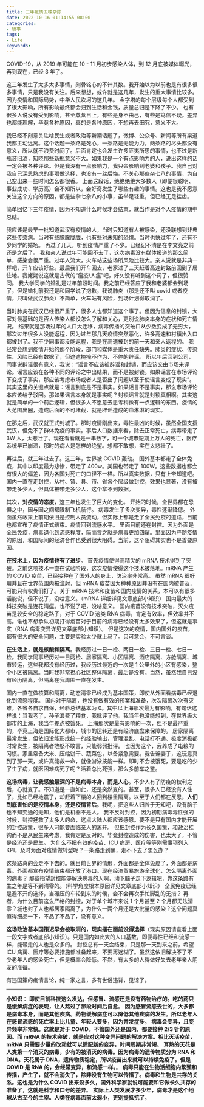 ```yaml
---
title: 三年疫情五味杂陈
date: 2022-10-16 01:14:55 08:00
categories:
- 琐事
tags:
- Life
keywords:
---
```


COVID-19，从 2019 年可能在 10 - 11 月初步感染人体，到 12 月底被媒体曝光，再到现在，已经 3 年了。

这三年发生了太多太多事情，刻骨铭心的不计其数。我开始以为以前也是有很多很多事情，只是我没有关注。后来想想，或许就是这几年，发生的重大事情比较多。因为疫情和国际局势，中华人民坎坷的这几年。
金字塔的每个层级每个人都受到了很大影响，所有影响最终都会归到生活和金钱，质量总归是下降了不少。
也有很多人说没有受到影响，甚至蒸蒸日上，有些是身不由己，有些是笃信不疑。差异也都能理解，毕竟各种原因，真的是各种原因，不想再去细究，意义不大。

我已经不刻意关注啥民生或者政治等新潮话题了，微博、公众号、新闻等所有渠道我都主动远离。这个话题一条路是死心，一条路是无能为力，两条路的尽头都没有意义，所以就不浪费时间了。后面肯定也会发生许多匪夷所思的事情，也不过是新瓶装旧酒，知晓那些新瓶意义不大。如果我是一个有点影响力的人，说出这样的话一定会被各种评论。但是我没有一点影响力，我只会影响到老婆和孩子。我自己对我自己深思熟虑的事项做选择，也没有一丝后悔。不关心那些杂七八的事情，为自己空出来一些时间怎么都很香。
上面这段话，绝绝绝绝大多数人（即便很聪明、事业成功、学历高）会不知所以，会好奇发生了哪些有趣的事情。这也是我不愿意关注这个方向的原因，都是些杂七杂八的小事，虽举足轻重，但已经无足挂齿。

简单回忆下三年疫情，因为不知道什么时候才会结束，就当作是对个人疫情的期中总结。

我应该是最早一批知道武汉有疫情的人，当时只知道有人被感染，还没联想到非典这些传染病。当时有些朦朦胧胧，也有些对未知的恐惧。当时也快过年了，还有不少同学的婚场。
再过了几天，听到疫情严重了不少。已经记不清是在李文亮之前还是之后了。
我和亲人说过年可能回不去了，这次病毒没有媒体报道的那么简单，感染会很严重。过年人流大，火车站这些场所风险比较大。亲人说就是非典一样吧，开车应该好些。最后我们开车回去，老家过了三天赶着高速封路前回到了居住地。我姥姥说这就是古代的“瘟疫/人瘟”吧，好久没有听到这个词了，但很赞同。
我大学同学的婚礼是过年前段时间。我之前已经答应了我和老婆都会到场了，但是婚礼前我还是和同学说了抱歉，我说肺炎（那是还不叫 covid 或者疫情，只叫做武汉肺炎）不简单，火车站有风险，到场计划得取消了。

<!-- more -->

当时肺炎在武汉已经很严重了，很多人也都知道这个事了。但因为信息的封锁，大家对最基础的是否人传染人都没怎么了解和关心，更别说肺炎本身的症状和死亡情况。
结果就是那场过年的人口大迁移，病毒传播的突破口从少数变成了无穷大，那次过年很多人没能返程，因为过年那几天疫情突然恶化，许多高速和村镇出入口都被封了。我不少同事都没能返程，我是在高速被封的前一天和亲人返程的。
我经常会想到疫情开始的那个阶段，部门和媒体是重大责任缺失。肺炎的症状、传染性、风险已经有数据了，但遮遮掩掩不作为、不停的辟谣。
所以年后回到公司，同事说辟谣很有意义，我说：“谣言不应该被辟谣和封锁，而应该交由市场来评论。谣言应该在各种不同的评论之中出结果，而不是被封锁。如果谣言在市场评论下变成了事实，那应该考虑市场或者人是否出了问题以至于使谣言变成了现实”。其实这里的关键点就是：谣言到底是不是事实。如果谣言不是事实，那么市场评论本应该给予驳回。那如果谣言本身就是事实呢？封锁谣言就是封锁真相啊。其实这就是简单的一个前后逻辑，但很多人不愿意去思考稍微有一点逻辑的东西。疫情的大范围出圈，造成后面的不可堵截，就是辟谣造成的血淋淋的现实。

在那之后，武汉就正式封城了。那时疫情刚出来，毒性最凶的时候，虽然全国支援武汉，但免不了群体免疫的事实。事后人口数据来看，除去正常死亡，病毒带走了 3W 人，太悲壮了。现在看看就是一串数字，可一个城市短期上万人的死亡，医疗系统早已崩溃，那时的病人是怎样的绝望。想都不敢想，实在太悲壮了。

再往后，就三年过去了。这三年，世界被 COVID 轰动。
国外基本都走了全体免疫，其中以印度最为悲惨，带走了 400w。美国也带走了 100W。这些数据也都会有很大的偏差，因为各国对死亡的口径不一样。所以真实数据，只有上帝知道吧。
国内一直在走封控，从村、镇、县、市、省各个层级做封控，效果也显著，没有被带走多少人，但具体被带走多少人，这个拿不到数据。

其次，**对疫情的态度**，这三年也发生了巨大的变化。
开始的时候，全世界都在恐惧之中，国与国之间都限制飞机航行。
病毒发生了多次变异，毒性逐渐降低。
外面虽然政策上前期依旧是控制人员流动，但实际上都是走了全民免疫的道路，目前也都宣布了疫情正式结束。疫情回到流感水平。
里面目前还在封控。因为外面是全民免疫，病毒退化到流感程度，简而言之就是病毒更加四窜。里面因为严防疫情的原因，和国际间的经济合作也受到很大阻碍。当前，这个阻碍其实也不是首要原因。

**在技术上，因为疫情也有了进步**。
首先疫情使得高精尖的 mRNA 技术得到了突破。之前这项技术一直在试验阶段，这次疫情使得这个技术被落地。mRNA 产生的 COVID 疫苗，已经接种在了国外人的身上，防治率非常高。
虽然 mRNA 很好用并且在世界范围内被注射，但 mRNA 疫苗因为种种原因并没有在国内被普及，可能只有权贵们打了。关于 mRNA 技术和疫苗和国内疫情的关系，本可以有很多话能说，但不说了，没啥意义。（mRNA 详细详见文章底部小知识）
国内最大的科技突破是连花清瘟。也不说了吧，没啥意义。
国内疫苗没有技术突破，灭火疫苗是较安全的稳定路子，对于 COVID 这类 RNA 病毒，肯定有效率，但效率并不高。谁也不想承认初期打得疫苗对于目前的病毒已经没有太多效果了，但这就是事实（RNA 病毒变异详见文章底部小知识）。
但是这次的疫情，国内国外的疫苗，都有很大的安全问题，主要是实验太少就上马了。只可意会，不可言谈。

**在生活上，就是核酸和隔离**。我经历过一日一检、两日一检、三日一检、七日一检。我同学同事经历过一日两检、居家隔离、小区隔离、酒店隔离、方舱隔离、城市转运，这些我都没有经历过，我经历过最近的一次是 1 公里外的小区有感染，整个小区被隔离。当时我非常担心社区整体隔离，最后是没有。当然，虽然我自己没有经历隔离，但隔离在我周围一直在发生。

国内一直在做核算和隔离，动态清零已经成为基本国策，即使从外面看病毒已经退化到流感程度。
国内对于隔离，也没有做有效的预案和准备，次次隔离次次有灾难，各省各自求自保，经验总结基本为 0。其中以上海那次最为有影响，有句话这样说：当我老了，孙子浪费了粮食，我批评了他。我当年也没能想到，在世界级大都市的上海，我当年差点被饿死。
上海那次是最有影响的一次，但不是最严重的，毕竟上海是国际化大都市，城市的运转还是有经济底盘来保障的。
居家隔离最常发生，但依旧没能形成统一的经验输出，管理混乱、电话打不通、极度消极都时常发生，被隔离者敢怒不敢言，只能弱弱批评。
也因为这个，我养成了屯粮的习惯。家里常备大米、压缩饼干、蔬菜包，以备紧急需要。我告诉妻子，这玩意真到了那一天，或许真能救一命，就像游泳技能一样。即时不会被饿死，要是吃的少了生了病，就医困难病死了呢？活着总比死强，那么多前车之鉴。

**这场病毒，让我感触最深的不是病毒本身，而是人心**。不少人有了防疫的权利之后，心就变了。不知道是一直如此，还是突然变的。甚至，很多人已经没有人性了，比如已经地震了，却赶着下楼的人回到楼里隔离。以至于人们都在反思，**人们到底害怕的是疫情本身，还是疫情背后**。我呢，把这些人归咎于无知吧，没有脑子也不知变通的无知，他们是机器不是人。
我不反对封控，因为初期病毒毒性强的时候，封控拯救了太多人的命，这点大陆人都应该感恩。要不是只有国内才能开展的封控政策，很多人可能要面临亲人的离开。
但把封控作为长久国策，和政治挂钩而不是从民生来考虑，我肯定是反对的。毕竟封控造成的伤害，也太大了，不管是经济还是民生。
为什么不把有效的疫苗、ICU 病房、医疗等等刚需事项列入 KPI，及时为面对疫情做转型呢？一条路走到黑，走不下去了怎么办？

这条路真的会走不下去的。就目前世界的情形，外面都是全体免疫了，外面都是病毒。外面都宣布疫情结束都开放了港口。现在经济贸易旅游全球化，怎么隔离外面的病毒？
那些指望封控能够解决病毒的人啊，动下脑子走下逻辑吧，靠这条路有生之年是等不到清零的。（科学角度根本原因详见文章底部小知识）
全民免疫已经是避不开的选择，当碾压的车轮到来的时候，会不会再次手忙脚乱的无措？
再者，为什么目前这么严格的封控，对于单个城市来说 1 个月甚至 2 个月都无法清零？城也封了人也都居家隔离了，为什么一两个月还是大批量的感染？这个问题真值得细品一下，不品了不品了，没有意义。

**这场政治基本国策迟早会被取消的，现实摆在面前没得选择**（现实原因请查看上面一段文字或者底部小知识）。只是国内如此大的人口基数，即便毒性已经和流感一样，能带走的人也是众多的。
封控总有一天会结束，只是那一天到来之前，希望 ICU 病房、医疗等必要措施都准备起来，不要再迷糊了。虽然这依旧解决不了不少老年人的感染死亡，但是概率会降低。不然，有太多的人得做好失去老年亲人朋友的准备。

有违国策的疫情言论，纯一家之言，多有世俗违背，见谅了。

___

**小知识**：
**即使目前科技这么发达，但感冒、流感还是没有药物治疗的。吃的药只是缓解病症的表现，让人熬过了那段时间后自愈**。
**因为感冒流感去世的，大多都是病毒本身，而是其他疾病。药物缓解病症可以降低其他疾病的发生。所以老年人在感冒流感的死亡率上比儿童、年轻人要多，因为并发症多**。
**病毒会变异，且变异频率非常快。这就是对于 COVID，不管国外还是国内，都要接种 2/3 针的原因。而 mRNA 的技术突破，就是应对这种变异问题的解决方案。相比灭活疫苗，mRNA 只需要少量的改动就可以适配新的变异，时间周期非常短**。
**耳熟的天花是人类第一个消灭的病毒，少有的被消灭的病毒。因为病毒的遗传物质分为 RNA 和 DNA。天花属于 DNA，遗传物质稳定，所以疫苗出来就可以持续免疫了。但是 COVID 是 RNA 的，会经常变异，和流感一样。**。
**病毒只能在生物活细胞内繁殖和传播，产生了，就不会消失了，除非没有生物可以传播了。病毒和生物是共存的关系。这也是为什么 COVID 出来没多久，国外科学家就说可能要和它做长久共存的准备了，这就是科学和口号的差异**。
**实际上人类发展才多少年，病毒才是这个地球从古至今的主宰。人类在病毒面前太弱小，更别提抵抗了**。

